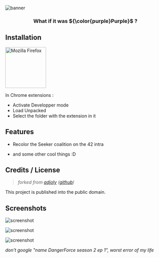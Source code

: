 ![banner](https://cdn.discordapp.com/attachments/784779058407014403/1184936635662610562/improved-seekrs-banner.png)

<div align="justify">
<div align="center">

###  What if it was ${\color{purple}Purple}$ ?

</div>
</div>

## Installation

[<img src="https://www.mozilla.org/media/img/structured-data/logo-firefox-browser.fbc7ffbb50fd.png" width="128" alt="Mozilla Firefox" title="Download for Mozilla Firefox">](https://github.com/y-syo/improved-seekrs/releases/download/0.3/firefox.xpi)

In Chrome extensions :

- Activate Developper mode
- Load Unpacked
- Select the folder with the extension in it

## Features

- Recolor the Seeker coalition on the 42 intra

- and some other cool things :D

## Credits / License

> *forked from [adjoly](https://profile.intra.42.fr/users/adjoly) ([github](https://github.com/KeyZox71))*

This project is published into the public domain.

## Screenshots

![screenshot](https://cdn.discordapp.com/attachments/784779058407014403/1184937047752970361/image.png)

![screenshot](https://cdn.discordapp.com/attachments/784779058407014403/1184937108322930699/image.png)

![screenshot](https://cdn.discordapp.com/attachments/784779058407014403/1184937154678378568/image.png)

*don't google "name DangerForce season 2 ep 1", worst error of my life*
